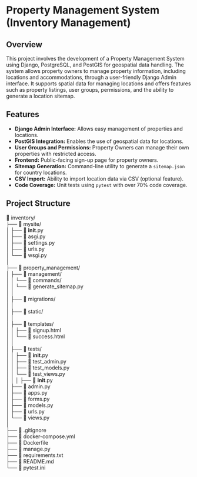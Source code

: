 
# Property Management System (Inventory Management)

## Overview
This project involves the development of a Property Management System using Django, PostgreSQL, and PostGIS for geospatial data handling. The system allows property owners to manage property information, including locations and accommodations, through a user-friendly Django Admin interface. It supports spatial data for managing locations and offers features such as property listings, user groups, permissions, and the ability to generate a location sitemap.

## Features
- **Django Admin Interface:** Allows easy management of properties and locations.
- **PostGIS Integration:** Enables the use of geospatial data for locations.
- **User Groups and Permissions:** Property Owners can manage their own properties with restricted access.
- **Frontend:** Public-facing sign-up page for property owners.
- **Sitemap Generation:** Command-line utility to generate a `sitemap.json` for country locations.
- **CSV Import:** Ability to import location data via CSV (optional feature).
- **Code Coverage:** Unit tests using `pytest` with over 70% code coverage.

## Project Structure 


📁 inventory/  
├── 📁 mysite/  
│   ├── 📄 __init__.py  
│   ├── 📄 asgi.py  
│   ├── 📄 settings.py  
│   ├── 📄 urls.py  
│   └── 📄 wsgi.py  
│  
├── 📁 property_management/  
│   ├── 📁 management/  
│   │   └── 📁 commands/  
│   │       └── 📄 generate_sitemap.py  
│   │  
│   ├── 📁 migrations/  
│   │  
│   ├── 📁 static/  
│   │  
│   ├── 📁 templates/  
│   │   ├── 📄 signup.html  
│   │   └── 📄 success.html  
│   │  
│   ├── 📁 tests/  
│   │   ├── 📄 __init__.py  
│   │   ├── 📄 test_admin.py  
│   │   ├── 📄 test_models.py  
│   │   └── 📄 test_views.py  
│   │
│   ├── 📄 __init__.py  
│   ├── 📄 admin.py  
│   ├── 📄 apps.py  
│   ├── 📄 forms.py  
│   ├── 📄 models.py  
│   ├── 📄 urls.py  
│   └── 📄 views.py  
│  
├── 📄 .gitignore  
├── 📄 docker-compose.yml  
├── 📄 Dockerfile  
├── 📄 manage.py  
├── 📄 requirements.txt  
├── 📄 README.md  
└── 📄 pytest.ini  
